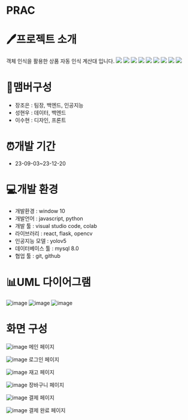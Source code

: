 # PRAC


# 🖊️프로젝트 소개
객체 인식을 활용한 상품 자동 인식 계산대 입니다.
<img src="https://img.shields.io/badge/python-3776AB?style=for-the-badge&logo=python&logoColor=white"> 
<img src="https://img.shields.io/badge/html5-E34F26?style=for-the-badge&logo=html5&logoColor=white"> 
<img src="https://img.shields.io/badge/css-1572B6?style=for-the-badge&logo=css3&logoColor=white"> 
<img src="https://img.shields.io/badge/javascript-F7DF1E?style=for-the-badge&logo=javascript&logoColor=black"> 
<img src="https://img.shields.io/badge/mysql-4479A1?style=for-the-badge&logo=mysql&logoColor=white"> 
<img src="https://img.shields.io/badge/react-61DAFB?style=for-the-badge&logo=react&logoColor=black"> 
<img src="https://img.shields.io/badge/flask-000000?style=for-the-badge&logo=flask&logoColor=white">
<img src="https://img.shields.io/badge/github-181717?style=for-the-badge&logo=github&logoColor=white">
<img src="https://img.shields.io/badge/git-F05032?style=for-the-badge&logo=git&logoColor=white">

# 🧑맴버구성
- 장조은 : 팀장, 백엔드, 인공지능
- 성현우 : 데이터, 백엔드
- 이수현 : 디자인, 프론트

# ⏰개발 기간
- 23-09-03~23-12-20

# 💻개발 환경
- 개발환경 :  window 10
- 개발언어 : javascript, python
- 개발 툴 : visual studio code, colab
- 라이브러리 : react, flask, opencv
- 인공지능 모델 : yolov5
- 데이터베이스 툴 : mysql 8.0
- 협업 툴 : git, github

# 📊UML 다이어그램
![image](https://github.com/dltngus02/capstone/assets/120762921/b1ea9450-cf9a-4297-9dd0-9efe91838aa0)
![image](https://github.com/dltngus02/capstone/assets/120762921/5e136e6e-b2e5-4e09-ad22-d191ca044521)
![image](https://github.com/dltngus02/capstone/assets/120762921/dec174f0-3b48-4a8a-bc18-7246b86967f5)

# 화면 구성
![image](https://github.com/dltngus02/capstone/assets/120762921/4673a384-6e16-45bc-9f3e-ced835fe6649)
메인 페이지

![image](https://github.com/dltngus02/capstone/assets/120762921/c102bcf7-c48c-483a-955e-08698179b07e)
로그인 페이지

![image](https://github.com/dltngus02/capstone/assets/120762921/e8a73672-615b-4b3a-8f23-51266f80237b)
재고 페이지

![image](https://github.com/dltngus02/capstone/assets/120762921/4aa39a50-7017-493f-a3d7-e8f67ec37314)
장바구니 페이지

![image](https://github.com/dltngus02/capstone/assets/120762921/0c84b0df-2e07-462d-8058-2bfa6e168406)
결제 페이지

![image](https://github.com/dltngus02/capstone/assets/120762921/81b82dd4-9726-4877-a844-cc3a5e1cc6a0)
결제 완료 페이지

